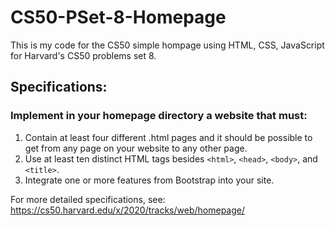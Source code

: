 # CS50-PSet-8-Homepage

This is my code for the CS50 simple hompage using HTML, CSS, JavaScript for Harvard's CS50 problems set 8.

## Specifications:

### Implement in your homepage directory a website that must:

1. Contain at least four different .html pages and it should be possible to get from any page on your website to any other page.
2. Use at least ten distinct HTML tags besides `<html>`, `<head>`, `<body>`, and `<title>`.
3. Integrate one or more features from Bootstrap into your site.

For more detailed specifications, see: 
https://cs50.harvard.edu/x/2020/tracks/web/homepage/
